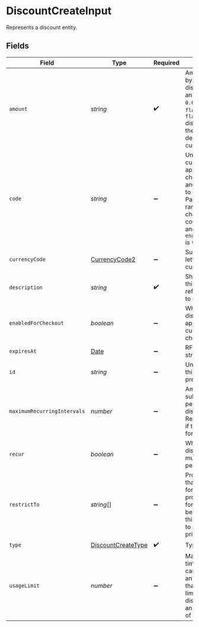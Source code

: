 # DiscountCreateInput

Represents a discount entity.


## Fields

| Field                                                                                                                                                                                                                                 | Type                                                                                                                                                                                                                                  | Required                                                                                                                                                                                                                              | Description                                                                                                                                                                                                                           | Example                                                                                                                                                                                                                               |
| ------------------------------------------------------------------------------------------------------------------------------------------------------------------------------------------------------------------------------------- | ------------------------------------------------------------------------------------------------------------------------------------------------------------------------------------------------------------------------------------- | ------------------------------------------------------------------------------------------------------------------------------------------------------------------------------------------------------------------------------------- | ------------------------------------------------------------------------------------------------------------------------------------------------------------------------------------------------------------------------------------- | ------------------------------------------------------------------------------------------------------------------------------------------------------------------------------------------------------------------------------------- |
| `amount`                                                                                                                                                                                                                              | *string*                                                                                                                                                                                                                              | :heavy_check_mark:                                                                                                                                                                                                                    | Amount to discount by. For `percentage` discounts, must be an amount between `0.01` and `100`. For `flat` and `flat_per_seat` discounts, amount in the lowest denomination for a currency.                                            |                                                                                                                                                                                                                                       |
| `code`                                                                                                                                                                                                                                | *string*                                                                                                                                                                                                                              | :heavy_minus_sign:                                                                                                                                                                                                                    | Unique code that customers can use to apply this discount at checkout. Use letters and numbers only, up to 16 characters. Paddle generates a random 10-character code if a code is not provided and `enabled_for_checkout` is `true`. |                                                                                                                                                                                                                                       |
| `currencyCode`                                                                                                                                                                                                                        | [CurrencyCode2](../../models/shared/currencycode2.md)                                                                                                                                                                                 | :heavy_minus_sign:                                                                                                                                                                                                                    | Supported three-letter ISO 4217 currency code.                                                                                                                                                                                        |                                                                                                                                                                                                                                       |
| `description`                                                                                                                                                                                                                         | *string*                                                                                                                                                                                                                              | :heavy_check_mark:                                                                                                                                                                                                                    | Short description for this discount for your reference. Not shown to customers.                                                                                                                                                       |                                                                                                                                                                                                                                       |
| `enabledForCheckout`                                                                                                                                                                                                                  | *boolean*                                                                                                                                                                                                                             | :heavy_minus_sign:                                                                                                                                                                                                                    | Whether this discount can be applied by a customer at checkout.                                                                                                                                                                       |                                                                                                                                                                                                                                       |
| `expiresAt`                                                                                                                                                                                                                           | [Date](https://developer.mozilla.org/en-US/docs/Web/JavaScript/Reference/Global_Objects/Date)                                                                                                                                         | :heavy_minus_sign:                                                                                                                                                                                                                    | RFC 3339 datetime string.                                                                                                                                                                                                             | 2024-10-12T07:20:50.52Z                                                                                                                                                                                                               |
| `id`                                                                                                                                                                                                                                  | *string*                                                                                                                                                                                                                              | :heavy_minus_sign:                                                                                                                                                                                                                    | Unique Paddle ID for this discount, prefixed with `dsc_`.                                                                                                                                                                             | dsc_01gv5kpg05xp104ek2fmgjwttf                                                                                                                                                                                                        |
| `maximumRecurringIntervals`                                                                                                                                                                                                           | *number*                                                                                                                                                                                                                              | :heavy_minus_sign:                                                                                                                                                                                                                    | Amount of subscription billing periods that this discount recurs for. Requires `recur`. `null` if this discount recurs forever.                                                                                                       |                                                                                                                                                                                                                                       |
| `recur`                                                                                                                                                                                                                               | *boolean*                                                                                                                                                                                                                             | :heavy_minus_sign:                                                                                                                                                                                                                    | Whether this discount applies for multiple billing periods.                                                                                                                                                                           |                                                                                                                                                                                                                                       |
| `restrictTo`                                                                                                                                                                                                                          | *string*[]                                                                                                                                                                                                                            | :heavy_minus_sign:                                                                                                                                                                                                                    | Product or price IDs that this discount is for. When including a product ID, all prices for that product can be discounted. `null` if this discount applies to all products and prices.                                               |                                                                                                                                                                                                                                       |
| `type`                                                                                                                                                                                                                                | [DiscountCreateType](../../models/shared/discountcreatetype.md)                                                                                                                                                                       | :heavy_check_mark:                                                                                                                                                                                                                    | Type of discount.                                                                                                                                                                                                                     |                                                                                                                                                                                                                                       |
| `usageLimit`                                                                                                                                                                                                                          | *number*                                                                                                                                                                                                                              | :heavy_minus_sign:                                                                                                                                                                                                                    | Maximum amount of times this discount can be used. This is an overall limit, rather than a per-customer limit. `null` if this discount can be used an unlimited amount of times.                                                      |                                                                                                                                                                                                                                       |